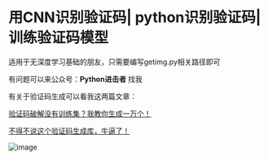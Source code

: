 # 用CNN识别验证码| python识别验证码| 训练验证码模型



适用于无深度学习基础的朋友，只需要编写getimg.py相关路径即可

有问题可以来公众号：**Python进击者** 找我



有关于验证码生成可以看我这两篇文章：

[验证码破解没有训练集？我教你生成一万个！](https://mp.weixin.qq.com/s/B_kPiDRR1UVT2xj9gNpU1Q)

[不得不说这个验证码生成库，牛逼了！](https://mp.weixin.qq.com/s/Vb2ekbaCFtw_jeX7jFiqDA)

![image](https://github.com/hellokuls/cnnyzm/blob/master/erweima.jpg)

